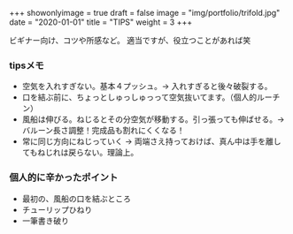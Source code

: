 +++
showonlyimage = true
draft = false
image = "img/portfolio/trifold.jpg"
date = "2020-01-01"
title = "TIPS"
weight = 3
+++

ビギナー向け、コツや所感など。
適当ですが、役立つことがあれば笑
<!--more-->

### tipsメモ

* 空気を入れすぎない。基本４プッシュ。-> 入れすぎると後々破裂する。
* 口を結ぶ前に、ちょっとしゅっしゅっって空気抜いてます。（個人的ルーチン）
* 風船は伸びる。ねじるとその分空気が移動する。引っ張っても伸ばせる。-> バルーン長さ調整！完成品も割れにくくなる！
* 常に同じ方向にねじっていく -> 両端さえ持っておけば、真ん中は手を離してもねじれは戻らない。理論上。

### 個人的に辛かったポイント

* 最初の、風船の口を結ぶところ
* チューリップひねり
* 一筆書き破り


